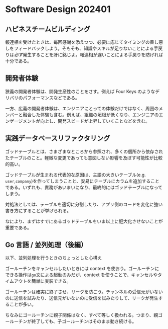 # Software Design 202401

## ハピネスチームビルディング

報連相を受けたときは、毎回感謝を添えつつ、必要に応じてタイミングの善し悪しをフィードバックしよう。そもそも、知識やスキルが足りないことによる手戻りは*必ず*発生することを肝に銘じよ。報連相が遅いことによる手戻りを防げれば十分である。

## 開発者体験

狭義の開発者体験は、開発生産性のことをさす。例えば Four Keys のようなデリバリのパフォーマンスなどである。

一方、広義の開発者体験は、エンジニアにとっての体験だけではなく、周囲のメンバーと融合した体験も含む。例えば、組織の垣根が低くなり、エンジニアのエンゲージメントが向上し、開発スピードが上昇していくことなどを含む。

## 実践データベースリファクタリング

ゴッドテーブルとは、さまざまなところから参照され、多くの個所から依存されたテーブルのこと。軽微な変更であっても意図しない影響を及ぼす可能性が比較的高い。

ゴッドテーブルが生まれる代表的な原因は、主語の大きいテーブル(e.g. `user`,`company`)を作ってしまうことと、安易にテーブルにカラムを追加することである。いずれも、責務があいまいになり、最終的にはゴッドテーブルになってしまう。

対処法としては、テーブルを適切に分割したり、アプリ側のコードを変化に強い書き方にすることが挙げられる。

なにより、まずはすでにあるゴッドテーブルをいま以上に肥大化させないことが重要である。

## Go 言語 / 並列処理（後編）

以下、並列処理を行うときのちょっとした心構え

ゴールーチンをキャンセルしたいときには context を使おう。ゴールーチンにできる操作は`go`文による起動のみだが、context を使うことで、キャンセルやタイムアウトを簡単に実装できる。

ゴールーチンは確実に終了させ、リークを防ごう。チャンネルの受信元がいないのに送信を試みたり、送信元がいないのに受信を試みたりして、リークが発生することが多い。

ちなみにゴールーチンに親子関係はなく、すべて等しく扱われる。つまり、親ゴールーチンが終了しても、子ゴールーチンはそのまま動き続ける。
